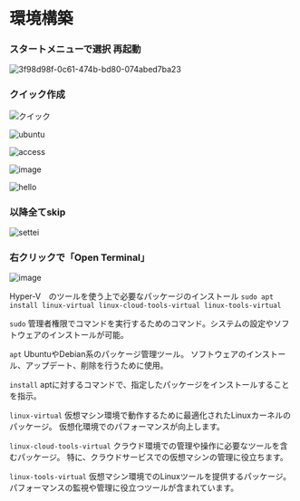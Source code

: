 # 環境構築

### スタートメニューで選択 再起動
![3f98d98f-0c61-474b-bd80-074abed7ba23](https://github.com/user-attachments/assets/7ccb1fdc-8839-459f-a801-bd55762dcf6e)

### クイック作成
![クイック](https://github.com/user-attachments/assets/5d5d13c8-725d-4219-94b7-9e96ca700f59)


![ubuntu](https://github.com/user-attachments/assets/8e4a4d2e-478b-4558-a9e2-509d0f5a1b12)

![access](https://github.com/user-attachments/assets/85a07e70-62bf-40c1-b3a5-8a32bcf3cf85)


![image](https://github.com/user-attachments/assets/0cb5e629-edc6-4e27-bb2a-8763647c8653)

![hello](https://github.com/user-attachments/assets/b6ec8da8-46c7-4e09-8322-688de97b3d45)

### 以降全てskip
![settei](https://github.com/user-attachments/assets/f30b6884-f6bf-4336-8330-89b56ff4fe8d)

### 右クリックで「Open Terminal」
![image](https://github.com/user-attachments/assets/78b7fc02-5c91-4135-be4d-d2853ea335f8)

Hyper-V　のツールを使う上で必要なパッケージのインストール
`sudo apt install linux-virtual linux-cloud-tools-virtual linux-tools-virtual`

`sudo`
管理者権限でコマンドを実行するためのコマンド。システムの設定やソフトウェアのインストールが可能。

`apt`
UbuntuやDebian系のパッケージ管理ツール。
ソフトウェアのインストール、アップデート、削除を行うために使用。

`install`
aptに対するコマンドで、指定したパッケージをインストールすることを指示。

`linux-virtual`
仮想マシン環境で動作するために最適化されたLinuxカーネルのパッケージ。
仮想化環境でのパフォーマンスが向上します。

`linux-cloud-tools-virtual`
クラウド環境での管理や操作に必要なツールを含むパッケージ。
特に、クラウドサービスでの仮想マシンの管理に役立ちます。

`linux-tools-virtual`
仮想マシン環境でのLinuxツールを提供するパッケージ。
パフォーマンスの監視や管理に役立つツールが含まれています。


